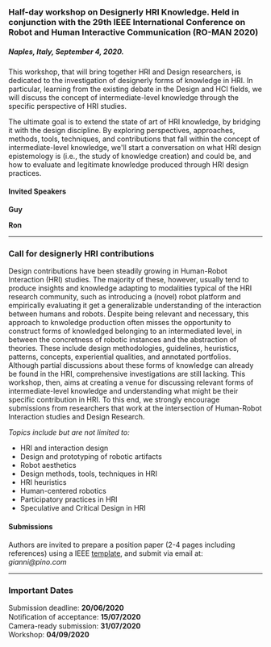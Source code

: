 ### Half-day workshop on Designerly HRI Knowledge. Held in conjunction with the 29th IEEE International Conference on Robot and Human Interactive Communication (RO-MAN 2020)
##### Naples, Italy, September 4, 2020.


This workshop, that will bring together HRI and Design researchers, is dedicated to the investigation of designerly forms of knowledge in HRI. In particular, learning from the existing debate in the Design and HCI fields, we will discuss the concept of intermediate-level knowledge through the specific perspective of HRI studies. 

The ultimate goal is to extend the state of art of HRI knowledge, by bridging it with the design discipline. 
By exploring perspectives, approaches, methods, tools, techniques, and contributions that fall within the concept of intermediate-level knowledge, we'll start a conversation on what HRI design epistemology is (i.e., the study of knowledge creation) and could be, and how to evaluate and legitimate knowledge produced through HRI design practices.

#### Invited Speakers

**Guy**

**Ron**

---

### Call for designerly HRI contributions
Design contributions have been steadily growing in Human-Robot Interaction (HRI) studies. The majority of these, however, usually tend to produce insights and knowledge adapting to modalities typical of the HRI research community, such as introducing a (novel) robot platform and empirically evaluating it get a generalizable understanding of the interaction between humans and robots. Despite being relevant and necessary, this approach to knwoledge production often misses the opportunity to construct forms of knowledged belonging to an intermediated level, in between the concretness of robotic instances and the abstraction of theories. These include design methodologies, guidelines, heuristics, patterns, concepts, experiential qualities, and annotated portfolios. Although partial discussions about these forms of knowledge can already be found in the HRI, comprehensive investigations are still lacking.
This workshop, then, aims at creating a venue for discussing relevant forms of intermediate-level knowledge and understanding what might be their specific contribution in HRI.
To this end, we strongly encourage submissions from researchers that work at the intersection of Human-Robot Interaction studies and Design Research. 

_Topics include but are not limited to:_
- HRI and interaction design
- Design and prototyping of robotic artifacts
- Robot aesthetics
- Design methods, tools, techniques in HRI
- HRI heuristics
- Human-centered robotics
- Participatory practices in HRI
- Speculative and Critical Design in HRI


#### Submissions
Authors are invited to prepare a position paper (2-4 pages including references) using a IEEE [template](https://www.ieee.org/conferences/publishing/templates.html), and submit via email at: _gianni@pino.com_

---

### Important Dates
Submission deadline: **20/06/2020** <br/>
Notiﬁcation of acceptance: **15/07/2020**<br/>
Camera-ready submission: **31/07/2020**<br/> 
Workshop: **04/09/2020**<br/> 

